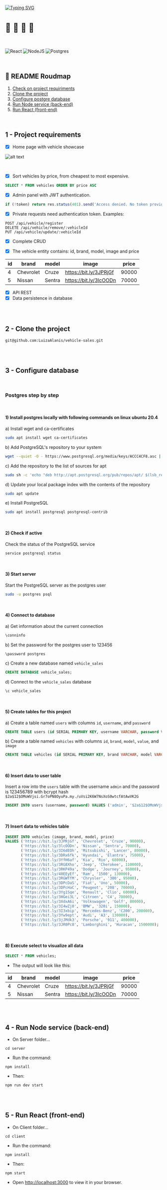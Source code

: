 [![Typing SVG](https://readme-typing-svg.demolab.com/?lines=Vehicle+sales;Full+Stack+Project)](https://git.io/typing-svg)
# :car: :palm_tree: :car: :city_sunrise:

<br/>

![React](https://img.shields.io/badge/react-%2320232a.svg?style=for-the-badge&logo=react&logoColor=%2361DAFB)
![NodeJS](https://img.shields.io/badge/node.js-6DA55F?style=for-the-badge&logo=node.js&logoColor=white)
![Postgres](https://img.shields.io/badge/postgres-%23316192.svg?style=for-the-badge&logo=postgresql&logoColor=white)

<br/>

## :round_pushpin: README Roudmap

1. [Check on project requiriments](#1) 
2. [Clone the project](#2)
3. [Configure postgre database](#3) 
4. [Run Node service (back-end)](#4) 
5. [Run React (front-end)](#5) 

<br/>

<a id="1"></a>
## 1 - Project requirements

- [x] Home page with vehicle showcase

![alt text](https://github.com/LuizaAlanis/vehicle-sales/blob/master/home-page.png?v=4&h=300&w=300&fit=cover&mask=circle&maxage=7d)

<br/>

- [x] Sort vehicles by price, from cheapest to most expensive.
```sql
SELECT * FROM vehicles ORDER BY price ASC
```

- [x] Admin panel with JWT authentication.
```javascript
if (!token) return res.status(401).send('Access denied. No token provided.');
```

- [x] Private requests need authentication token. Examples:
```http
POST /api/vehicle/register
DELETE /api/vehicle/remove/:vehicleId
PUT /api/vehicle/update/:vehicleId
```
- [x] Complete CRUD

- [x] The vehicle entity contains: id, brand, model, image and price

 id |     brand     |  model   |           image           |  price  
----|---------------|----------|---------------------------|----------
  4 | Chevrolet     | Cruze    | https://bit.ly/3JPRjGf    |   90000
  5 | Nissan        | Sentra   | https://bit.ly/3lcOODn    |   70000


- [x] API REST
- [x] Data persistence in database

<br/>
<br/>

<a id="2"></a>
## 2 - Clone the project
```shell
git@github.com:LuizaAlanis/vehicle-sales.git
```

<br/>
<br/>

<a id="3"></a>
## 3 - Configure database

<br/>

### Postgres step by step

<br/>

#### 1) Install postgres locally with following commands on linux ubuntu 20.4

a) Install wget and ca-certificates
```bash
sudo apt install wget ca-certificates
```
b) Add PostgreSQL's repository to your system
```bash
wget --quiet -O - https://www.postgresql.org/media/keys/ACCC4CF8.asc | sudo apt-key add -
```
c) Add the repository to the list of sources for apt
```bash
sudo sh -c 'echo "deb http://apt.postgresql.org/pub/repos/apt/ $(lsb_release -cs)-pgdg main" >> /etc/apt/sources.list.d/pgdg.list'
```
d) Update your local package index with the contents of the repository
```bash
sudo apt update
```
e) Install PostgreSQL
```bash
sudo apt install postgresql postgresql-contrib
```
<br/>

#### 2) Check if active

Check the status of the PostgreSQL service
```bash
service postgresql status
```

<br/>

#### 3) Start server

Start the PostgreSQL server as the postgres user
```bash
sudo -u postgres psql
```

<br/>

#### 4) Connect to database

a) Get information about the current connection
```bash
\conninfo
```
b) Set the password for the postgres user to 123456
```bash
\password postgres
```
c) Create a new database named `vehicle_sales`
```sql
CREATE DATABASE vehicle_sales;
```
d) Connect to the `vehicle_sales` database
```postgres
\c vehicle_sales
```

<br/>

#### 5) Create tables for this project

a) Create a table named `users` with columns `id`, `username`, and `password`
```sql
CREATE TABLE users (id SERIAL PRIMARY KEY, username VARCHAR, password VARCHAR);
```
b) Create a table named `vehicles` with columns `id`, `brand`, `model`, `value`, and `image`
```sql
CREATE TABLE vehicles (id SERIAL PRIMARY KEY, brand VARCHAR, model VARCHAR, image VARCHAR, price FLOAT);
```

<br/>

#### 6) Insert data to user table

Insert a row into the `users` table with the username `admin` and the password is 123456789 with bcrypt hash `$2a$12$OMoWVjsi.Gr7oPN8OyuPa.my./uVsi2K6W7NsXoS0wtcfAtAwVK2G`
```sql
INSERT INTO users (username, password) VALUES ('admin', '$2a$12$OMoWVjsi.Gr7oPN8OyuPa.my./uVsi2K6W7NsXoS0wtcfAtAwVK2G');
```

<br/>

#### 7) Insert data to vehicles table

```sql
INSERT INTO vehicles (image, brand, model, price)
VALUES ('https://bit.ly/3JPRjGf', 'Chevrolet', 'Cruze', 90000),
       ('https://bit.ly/3lcOODn', 'Nissan', 'Sentra', 70000),
       ('https://bit.ly/3I6dEOh', 'Mitsubishi', 'Lancer', 80000),
       ('https://bit.ly/3DRx6fk', 'Hyundai', 'Elantra', 75000),
       ('https://bit.ly/3YfH6af', 'Kia', 'Rio', 68000),
       ('https://bit.ly/3RG8Xho', 'Jeep', 'Cherokee', 110000),
       ('https://bit.ly/3RKP49a', 'Dodge', 'Journey', 95000),
       ('https://bit.ly/40EEyEf', 'Ram', '1500', 130000),
       ('https://bit.ly/3RGWTfM', 'Chrysler', '300', 95000),
       ('https://bit.ly/3DPcDaS', 'Fiat', 'Uno', 50000),
       ('https://bit.ly/3DPcHaC', 'Peugeot', '208', 70000),
       ('https://bit.ly/3Yg1Sqe', 'Renault', 'Clio', 60000),
       ('https://bit.ly/3HGei3L', 'Citroen', 'C4', 70000),
       ('https://bit.ly/3XdxA6i', 'Volkswagen', 'Golf', 80000),
       ('https://bit.ly/3I4wZj0', 'BMW', '320i', 150000),
       ('https://bit.ly/3I3xbip', 'Mercedes-Benz', 'C200', 200000),
       ('https://bit.ly/3Yw9ept', 'Audi', 'A3', 130000),
       ('https://bit.ly/3jJMdk3', 'Porsche', '911', 400000),
       ('https://bit.ly/3JR0Pc8', 'Lamborghini', 'Huracan', 1500000);
```

<br/>

#### 8) Execute select to visualize all data

```sql
SELECT * FROM vehicles;
```

- The output will look like this:

 id |     brand     |  model   |           image           |  price  
----|---------------|----------|---------------------------|----------
  4 | Chevrolet     | Cruze    | https://bit.ly/3JPRjGf    |   90000
  5 | Nissan        | Sentra   | https://bit.ly/3lcOODn    |   70000


<br/>
<br/>

<a id="4"></a>
## 4 - Run Node service (back-end)

- On Server folder...

```shell
cd server
```

- Run the command:

```shell
npm install
```

- Then:

```shell
npm run dev start
```

<br/>
<br/>

<a id="5"></a>
## 5 - Run React (front-end)

- On Client folder...

```shell
cd client
```

- Run the command:

```shell
npm install
```


- Then:

```shell
npm start
```

- Open [http://localhost:3000](http://localhost:3000) to view it in your browser.
